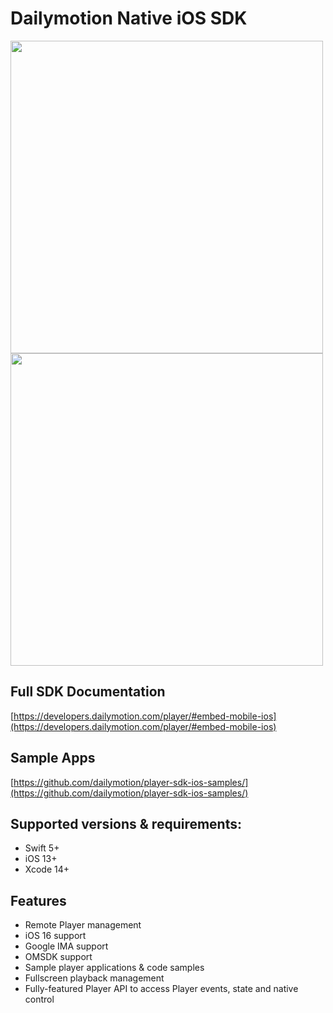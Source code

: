 
# Dailymotion Native iOS SDK

<p float="left">
  <img src="https://corpostatic.dailymotion.com/corporate-cms-upload-assets-prod/uploads/sites/150001/2022/02/dailymotion.svg" width="500" />
  <img src="https://corpostatic.dailymotion.com/corporate-cms-upload-assets-prod/uploads/sites/150001/2022/02/developers.svg" width="500" /> 
</p>


## Full SDK Documentation
 [https://developers.dailymotion.com/player/#embed-mobile-ios](https://developers.dailymotion.com/player/#embed-mobile-ios)

## Sample Apps
[https://github.com/dailymotion/player-sdk-ios-samples/](https://github.com/dailymotion/player-sdk-ios-samples/)

## Supported versions & requirements:

- Swift 5+
- iOS 13+
- Xcode 14+

## Features

- Remote Player management
- iOS 16 support
- Google IMA support
- OMSDK support
- Sample player applications & code samples
- Fullscreen playback management
- Fully-featured Player API to access Player events, state and native control


